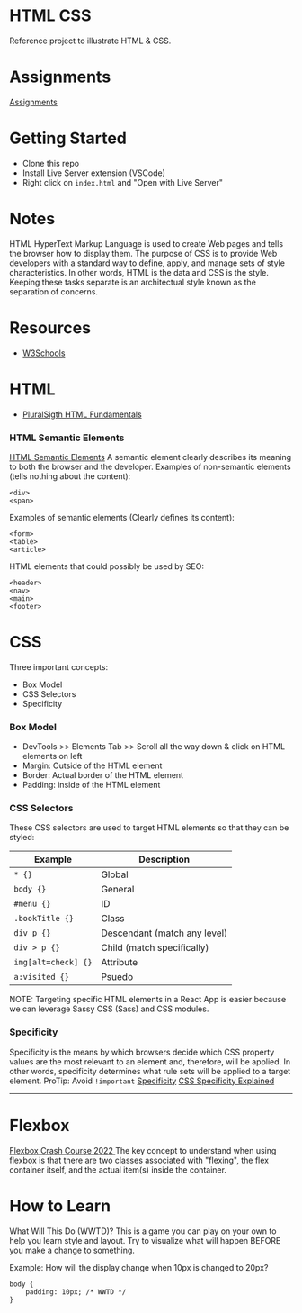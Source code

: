 # HTML CSS
Reference project to illustrate HTML & CSS.

# Assignments
[Assignments](./assignments.md)

# Getting Started
- Clone this repo
- Install Live Server extension (VSCode)
- Right click on `index.html` and "Open with Live Server"

# Notes
HTML HyperText Markup Language is used to create Web pages and tells the browser how to display them. The purpose of CSS is to provide Web developers with a standard way to define, apply, and manage sets of style characteristics.  In other words, HTML is the data and CSS is the style.  Keeping these tasks separate is an architectual style known as the separation of concerns.

# Resources
- [W3Schools](https://www.w3schools.com/)

# HTML
- [PluralSigth HTML Fundamentals](https://app.pluralsight.com/course-player?clipId=ecbf549b-e454-4d5a-9872-367356892b14)

### HTML Semantic Elements
[HTML Semantic Elements](https://www.w3schools.com/html/html5_semantic_elements.asp)
A semantic element clearly describes its meaning to both the browser and the developer. Examples of non-semantic elements (tells nothing about the content):
``` 
<div>
<span>
```

Examples of semantic elements (Clearly defines its content): 
```
<form>
<table>
<article>
```

HTML elements that could possibly be used by SEO:
```
<header>
<nav>
<main>
<footer>
```

# CSS
Three important concepts:
- Box Model
- CSS Selectors
- Specificity

### Box Model
- DevTools >> Elements Tab >> Scroll all the way down & click on HTML elements on left
- Margin: Outside of the HTML element
- Border: Actual border of the HTML element
- Padding: inside of the HTML element

### CSS Selectors
These CSS selectors are used to target HTML elements so that they can be styled:

|Example|Description|
|-----------|-----------|
|`* {}`|Global|
|`body {}`|General|
|`#menu {}`|ID|
|`.bookTitle {}`|Class|
|`div p {}`|Descendant (match any level)|
|`div > p {}`|Child (match specifically)|
|`img[alt=check] {}`|Attribute|
|`a:visited {}`|Psuedo|

NOTE: Targeting specific HTML elements in a React App is easier because we can leverage Sassy CSS (Sass) and CSS modules.

### Specificity
Specificity is the means by which browsers decide which CSS property values are the most relevant to an element and, therefore, will be applied.  In other words, specificity determines what rule sets will be applied to a target element. ProTip: Avoid `!important`
[Specificity](https://www.w3schools.com/css/css_specificity.asp)
[CSS Specificity Explained](https://youtu.be/c0kfcP_nD9E)

---
# Flexbox
[Flexbox Crash Course 2022 ](https://youtu.be/3YW65K6LcIA)
The key concept to understand when using flexbox is that there are two classes associated with "flexing", the flex container itself, and the actual item(s) inside the container.


# How to Learn
What Will This Do (WWTD)?  This is a game you can play on your own to help you learn style and layout.  Try to visualize what will happen BEFORE you make a change to something.  

Example:
How will the display change when 10px is changed to 20px?
```
body {
    padding: 10px; /* WWTD */
}
```
